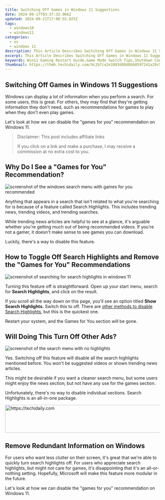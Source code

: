 ```yaml
---
title: Switching Off Games in Windows 11 Suggestions
date: 2024-09-17T03:37:33.966Z
updated: 2024-09-21T17:00:55.025Z
tags:
  - windows10
  - windows11
categories:
  - os
  - windows 11
description: This Article Describes Switching Off Games in Windows 11 Suggestions
excerpt: This Article Describes Switching Off Games in Windows 11 Suggestions
keywords: Win11 Gaming Restart Guide,Game Mode Switch Tips,Shutdown Controls for Gamers,Optimizing PC Performance,Windows 11 Power Settings,Minimize In-Game Load Times,Energy Saver Games Panel
thumbnail: https://thmb.techidaily.com/9c2b7ca2e1893d88d6bb8597241a29c970bfa10f3bf7e355bd7f5437be375738.jpg
---
```


## Switching Off Games in Windows 11 Suggestions

 Windows can display a lot of information when you perform a search. For some users, this is great. For others, they may find that they're getting information they don't need, such as recommendations for games to play when they don't even play games.

 Let's look at how we can disable the "games for you" recommendation on Windows 11\.

>  Disclaimer: This post includes affiliate links
>
>  If you click on a link and make a purchase, I may receive a commission at no extra cost to you.
>

## Why Do I See a "Games for You" Recommendation?

![screenshot of the windows search menu with games for you recommended](https://static1.makeuseofimages.com/wordpress/wp-content/uploads/2023/09/screenshot_of_games_for_you_search.jpg)

 Anything that appears in a search that isn't related to what you're searching for is because of a feature called Search Highlights. This includes trending news, trending videos, and trending searches.

 While trending news articles are helpful to see at a glance, it's arguable whether you're getting much out of being recommended videos. If you're not a gamer, it doesn't make sense to see games you can download.

 Luckily, there's a way to disable this feature.

## How to Toggle Off Search Highlights and Remove the "Games for You" Recommendations

![screenshot of searching for search highlights in windows 11](https://static1.makeuseofimages.com/wordpress/wp-content/uploads/2023/09/screenshot_of_search_highlights_in_windows_11_start_menu.jpg)

 Turning this feature off is straightforward. Open up your start menu, search for **Search Highlights**, and click on the result.

 If you scroll all the way down on this page, you'll see an option titled **Show Search Highlights.** Switch this to off. There are [other methods to disable Search Highlights](https://www.makeuseof.com/turn-search-highlights-on-off-windows-11), but this is the quickest one.

 Restart your system, and the Games for You section will be gone.

## Will Doing This Turn Off Other Ads?

![screenshot of the search menu with no highlights](https://static1.makeuseofimages.com/wordpress/wp-content/uploads/2023/09/screenshot_of_search_menu_no_highlights.jpg)

 Yes. Switching off this feature will disable all the search highlights mentioned before. You won't be suggested videos or shown trending news articles.

 This might be desirable if you want a cleaner search menu, but some users might enjoy the news section, but not have any use for the games section.

 Unfortunately, there's no way to disable individual sections. Search Highlights is an all-in-one package.

<!-- affiliate ads begin -->
<a href="https://appsumo.8odi.net/c/5597632/2052063/7443" target="_top" id="2052063">
  <img src="//a.impactradius-go.com/display-ad/7443-2052063" border="0" alt="https://techidaily.com" width="728" height="90"/>
</a>
<img height="0" width="0" src="https://appsumo.8odi.net/i/5597632/2052063/7443" style="position:absolute;visibility:hidden;" border="0" />
<!-- affiliate ads end -->

## Remove Redundant Information on Windows

 For users who want less clutter on their screen, it's great that we're able to quickly turn search highlights off. For users who appreciate search highlights, but might not care for games, it's disappointing that it's an all-or-nothing setting. Hopefully, Microsoft will make this feature more modular in the future.

 Let's look at how we can disable the "games for you" recommendation on Windows 11\.

<ins class="adsbygoogle"
      style="display:block"
      data-ad-client="ca-pub-7571918770474297"
      data-ad-slot="8358498916"
      data-ad-format="auto"
      data-full-width-responsive="true"></ins>
    



